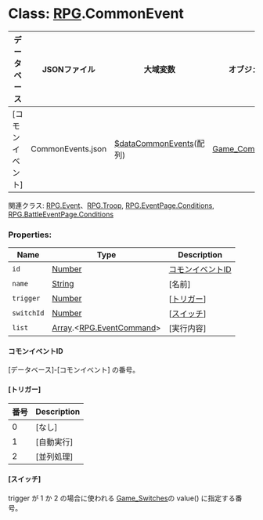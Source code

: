 # Class: [RPG](RPG.md).CommonEvent

| データベース| JSONファイル | 大域変数 | オブジェクト |
| --- | --- | --- | --- |
| [コモンイベント] | CommonEvents.json | [$dataCommonEvents](global.md#datacommonevents-arrayrpgcommonevent)(配列) | [Game_CommonEvent](Game_CommonEvent.md)  |

関連クラス: [RPG.Event](RPG.Event.md)、[RPG.Troop](RPG.Troop.md), [RPG.EventPage.Conditions](RPG.EventPage.Conditions.md), [RPG.BattleEventPage.Conditions](RPG.BattleEventPage.Conditions.md)


### Properties:

| Name | Type | Description |
| --- | --- | --- |
| `id` | [Number](Number.md) | [コモンイベントID](RPG.CommonEvent.md#コモンイベントid) |
| `name` | [String](String.md) | [名前] |
| `trigger` | [Number](Number.md) | [[トリガー](RPG.CommonEvent.md#トリガー)] |
| `switchId` | [Number](Number.md) | [[スイッチ](RPG.CommonEvent.md#スイッチ)] |
| `list` | [Array](Array.md).&lt;[RPG.EventCommand](RPG.EventCommand.md)&gt; | [実行内容] |

#### コモンイベントID
[データベース]-[コモンイベント] の番号。

#### [トリガー]

| 番号 | Description |
| --- | --- |
| 0 | [なし] |
| 1 | [自動実行] |
| 2 | [並列処理] |

#### [スイッチ]
trigger が 1 か 2 の場合に使われる [Game_Switches](Game_Switches.md)の value() に指定する番号。


